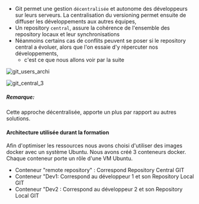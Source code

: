 - Git permet une gestion `décentralisée` et autonome des développeurs sur leurs serveurs. La centralisation du versioning permet ensuite de diffuser les développements aux autres équipes,
- Un repository `central`, assure la cohérence de l'ensemble des repository locaux et leur synchronisations  
- Néanmoins certains cas de conflits peuvent se poser si le repository central a évoluer, alors que l'on essaie d'y répercuter nos développements, 
  * c'est ce que nous allons voir par la suite

![git_users_archi](/testgitessai/scenarios/git_training_part1/assets/git_users_archi.png)


![git_central_3](/devopsteam/scenarios/git_training_part4/assets/gi-central3.png)

##### *Remarque:*
Cette approche décentralisée, apporte un plus par rapport au autres solutions.


#### Architecture utilisée durant la formation
Afin d'optimiser les ressources nous avons choisi d'utiliser des images docker avec un système Ubuntu. 
Nous avons créé 3 conteneurs docker. Chaque conteneur porte un rôle d'une VM Ubuntu.

- Conteneur "remote repository" : Correspond Repository Central GIT
- Conteneur "Dev1: Correspond au développeur 1 et son Repository Local GIT
- Conteneur "Dev2 : Correspond au développeur 2 et son Repository Local GIT


